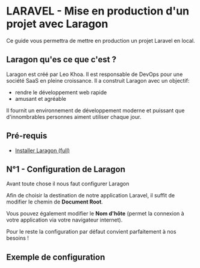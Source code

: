 # LARAVEL - Mise en production d'un projet avec Laragon
Ce guide vous permettra de mettre en production un projet Laravel en local.

## Laragon qu'es ce que c'est ?
Laragon est créé par Leo Khoa. Il est responsable de DevOps pour une société SaaS en pleine croissance. Il a construit Laragon avec un objectif:
* rendre le développement web rapide
* amusant et agréable

Il fournit un environnement de développement moderne et puissant que d'innombrables personnes aiment utiliser chaque jour.

## Pré-requis
* [Installer Laragon (full)](https://laragon.org/download/)

## N°1 - Configuration de Laragon
Avant toute chose il nous faut configurer Laragon

Afin de choisir la destination de notre application Laravel, il suffit de modifier le chemin de **Document Root**.

Vous pouvez également modifier le **Nom d'hôte** (permet la connexion à votre application via votre navigateur internet).

Pour le reste la configuration par défaut convient parfaitement à nos besoins !

## Exemple de configuration
